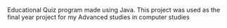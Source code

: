 Educational Quiz program made using Java.
This project was used as the final year project for my Advanced studies in computer studies
